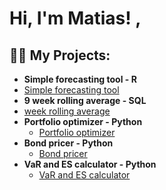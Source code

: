 <h1>Hi, I'm Matias! , 

<h2>👨‍💻 My Projects:</h2>

 - <b>Simple forecasting tool - R </b>
  - [Simple forecasting tool](https://github.com/mespinoza28/simpleforecastsolution)
  - <b>9 week rolling average - SQL </b>
  - [week rolling average](https://github.com/mespinoza28/avgforecast_SQL)
- <b>Portfolio optimizer - Python </b>
  - [Portfolio optimizer](https://github.com/mespinoza28/PortfolioOptimizer_Python)
- <b> Bond pricer - Python</b>
  - [Bond pricer](https://github.com/mespinoza28/Bond_Pricer_Python) <b><i></b></i>
- <b> VaR and ES calculator - Python</b>
  - [VaR and ES calculator](https://github.com/mespinoza28/VaR-ES_Calculator) <b><i></b></i>





